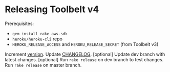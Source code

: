 Releasing Toolbelt v4
=====================

Prerequisites:

* `gem install rake aws-sdk`
* `heroku/heroku-cli` repo
* `HEROKU_RELEASE_ACCESS` and `HEROKU_RELEASE_SECRET` (from Toolbelt v3)

Increment [version](https://github.com/heroku/heroku-cli/blob/master/version).
Update [CHANGELOG](https://github.com/heroku/heroku-cli/blob/master/CHANGELOG).
[optional] Update dev branch with latest changes.
[optional] Run `rake release` on dev branch to test changes.
Run `rake release` on master branch.
